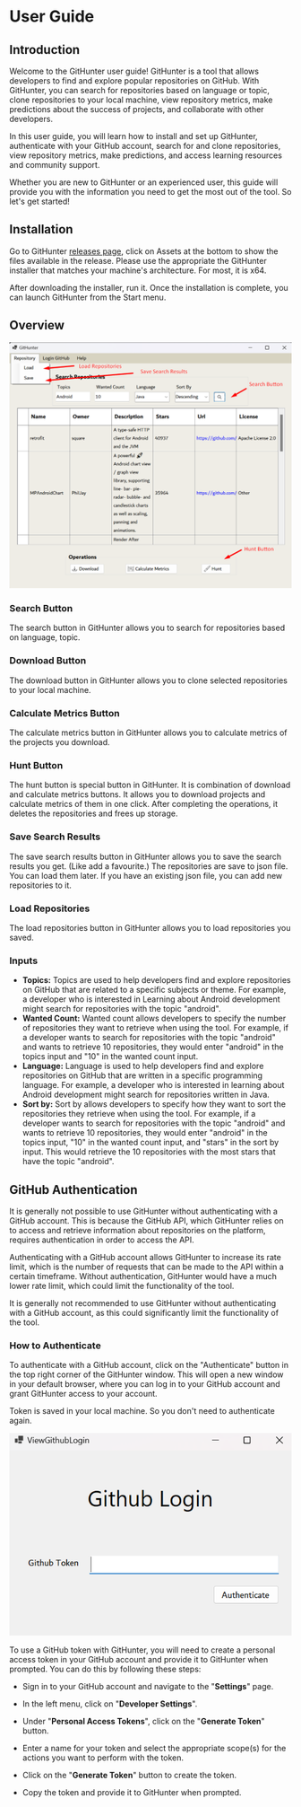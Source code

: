 # User Guide

## Introduction

Welcome to the GitHunter user guide! GitHunter is a tool that allows developers to find and explore popular repositories on GitHub. With GitHunter, you can search for repositories based on language or topic, clone repositories to your local machine, view repository metrics, make predictions about the success of projects, and collaborate with other developers.

In this user guide, you will learn how to install and set up GitHunter, authenticate with your GitHub account, search for and clone repositories, view repository metrics, make predictions, and access learning resources and community support.

Whether you are new to GitHunter or an experienced user, this guide will provide you with the information you need to get the most out of the tool. So let's get started!


## Installation

Go to GitHunter [releases page](https://github.com/salihozkara/GitHunter/releases), click on Assets at the bottom to show the files available in the release. Please use the appropriate the GitHunter installer that matches your machine's architecture. For most, it is x64.

After downloading the installer, run it. Once the installation is complete, you can launch GitHunter from the Start menu.

## Overview

![GitHunter Overview](images/overview.png)

### Search Button

The search button in GitHunter allows you to search for repositories based on language, topic. 

### Download Button

The download button in GitHunter allows you to clone selected repositories to your local machine.

### Calculate Metrics Button

The calculate metrics button in GitHunter allows you to calculate metrics of the projects you download.

### Hunt Button

The hunt button is special button in GitHunter. It is combination of download and calculate metrics buttons. It allows you to download projects and calculate metrics of them in one click. After completing the operations, it deletes the repositories and frees up storage.

### Save Search Results

The save search results button in GitHunter allows you to save the search results you get. (Like add a favourite.) The repositories are save to json file. You can load them later. If you have an existing json file, you can add new repositories to it.

### Load Repositories

The load repositories button in GitHunter allows you to load repositories you saved.

### Inputs

* **Topics:** Topics are used to help developers find and explore repositories on GitHub that are related to a specific subjects or theme. For example, a developer who is interested in Learning about Android development might search for repositories with the topic "android".
* **Wanted Count:** Wanted count allows developers to specify the number of repositories they want to retrieve when using the tool. For example, if a developer wants to search for repositories with the topic "android" and wants to retrieve 10 repositories, they would enter "android" in the topics input and "10" in the wanted count input.
* **Language:** Language is used to help developers find and explore repositories on GitHub that are written in a specific programming language. For example, a developer who is interested in learning about Android development might search for repositories written in Java.
* **Sort by:** Sort by allows developers to specify how they want to sort the repositories they retrieve when using the tool. For example, if a developer wants to search for repositories with the topic "android" and wants to retrieve 10 repositories, they would enter "android" in the topics input, "10" in the wanted count input, and "stars" in the sort by input. This would retrieve the 10 repositories with the most stars that have the topic "android".

## GitHub Authentication

It is generally not possible to use GitHunter without authenticating with a GitHub account. This is because the GitHub API, which GitHunter relies on to access and retrieve information about repositories on the platform, requires authentication in order to access the API.

Authenticating with a GitHub account allows GitHunter to increase its rate limit, which is the number of requests that can be made to the API within a certain timeframe. Without authentication, GitHunter would have a much lower rate limit, which could limit the functionality of the tool.

It is generally not recommended to use GitHunter without authenticating with a GitHub account, as this could significantly limit the functionality of the tool.

### How to Authenticate

To authenticate with a GitHub account, click on the "Authenticate" button in the top right corner of the GitHunter window. This will open a new window in your default browser, where you can log in to your GitHub account and grant GitHunter access to your account.

Token is saved in your local machine. So you don't need to authenticate again.

![Authenticate](images/authenticate.png)

To use a GitHub token with GitHunter, you will need to create a personal access token in your GitHub account and provide it to GitHunter when prompted. You can do this by following these steps:

* Sign in to your GitHub account and navigate to the "**Settings**" page.

* In the left menu, click on "**Developer Settings**".

* Under "**Personal Access Tokens**", click on the "**Generate Token**" button.

* Enter a name for your token and select the appropriate scope(s) for the actions you want to perform with the token.

* Click on the "**Generate Token**" button to create the token.

* Copy the token and provide it to GitHunter when prompted.
